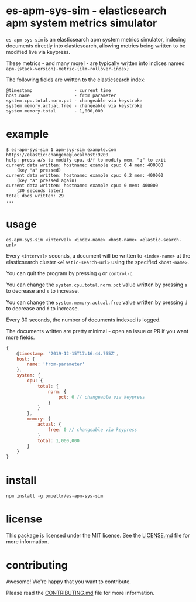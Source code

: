 es-apm-sys-sim - elasticsearch apm system metrics simulator
================================================================================

`es-apm-sys-sim` is an elasticsearch apm system metrics simulator, indexing
documents directly into elasticsearch, allowing metrics being written to be
modified live via keypress.

These metrics - and many more! - are typically written into indices named
`apm-{stack-version}-metric-{ilm-rollover-index}`

The following fields are written to the elasticsearch index:

    @timestamp                - current time
    host.name	              - from parameter
    system.cpu.total.norm.pct - changeable via keystroke
    system.memory.actual.free - changeable via keystroke
    system.memory.total	      - 1,000,000


example
================================================================================

```console
$ es-apm-sys-sim 1 apm-sys-sim example.com https://elastic:changeme@localhost:9200
help: press a/s to modify cpu, d/f to modify mem, "q" to exit
current data written: hostname: example cpu: 0.4 mem: 400000
    (key "a" pressed)
current data written: hostname: example cpu: 0.2 mem: 400000
    (key "a" pressed again)
current data written: hostname: example cpu: 0 mem: 400000
    (30 seconds later)
total docs written: 29
...
```


usage
================================================================================

```
es-apm-sys-sim <interval> <index-name> <host-name> <elastic-search-url>
```

Every `<interval>` seconds, a document will be written to `<index-name>` at
the elasticsearch cluster `<elastic-search-url>` using the specified
`<host-name>`.

You can quit the program by pressing `q` or `control-c`.  

You can change the `system.cpu.total.norm.pct` value written by pressing
`a` to decrease and `s` to increase.

You can change the `system.memory.actual.free` value written by pressing
`d` to decrease and `f` to increase.

Every 30 seconds, the number of documents indexed is logged.

The documents written are pretty minimal - open an issue or PR if you want
more fields.

```js
{
    @timestamp: '2019-12-15T17:16:44.765Z',
    host: {
        name: 'from-parameter'
    },
    system: {
        cpu: {
            total: {
                norm: {
                    pct: 0 // changeable via keypress
                }
            }
        },
        memory: {
            actual: {
                free: 0 // changeable via keypress
            }
            total: 1,000,000
        }
    }
}
```

install
================================================================================

    npm install -g pmuellr/es-apm-sys-sim


license
================================================================================

This package is licensed under the MIT license.  See the [LICENSE.md][] file
for more information.


contributing
================================================================================

Awesome!  We're happy that you want to contribute.

Please read the [CONTRIBUTING.md][] file for more information.


[LICENSE.md]: LICENSE.md
[CONTRIBUTING.md]: CONTRIBUTING.md
[CHANGELOG.md]: CHANGELOG.md